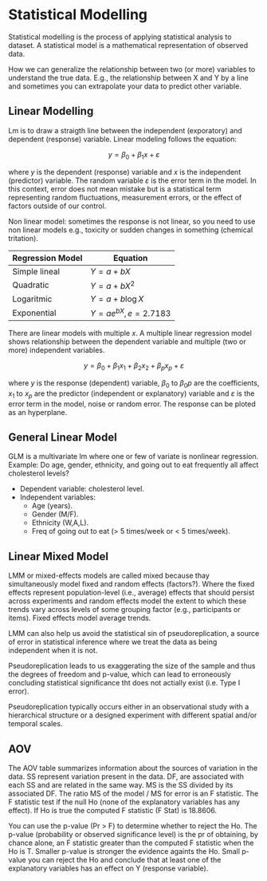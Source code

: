 # Statistical Modelling

Statistical modelling is the process of applying statistical analysis to dataset. A statistical model is a mathematical representation of observed data.

How we can generalize the relationship between two (or more) variables to understand the true data. E.g., the relationship between X and Y by a line and sometimes you can extrapolate your data to predict other variable.

## Linear Modelling

Lm is to draw a straigth line between the independent (exporatory) and dependent (response) variable. Linear modeling follows the equation:

$$
y = \beta_{0} + \beta_{1}x + \varepsilon
$$

where $y$ is the dependent (response) variable and $x$ is the independent (predictor) variable. The random variable $\varepsilon$ is the error term in the model. In this context, error does not mean mistake but is a statistical term representing random fluctuations, measurement errors, or the effect of factors outside of our control.

Non linear model: sometimes the response is not linear, so you need to use non linear models e.g., toxicity or sudden changes in something (chemical tritation).

| Regression Model | Equation                  |
|------------------|---------------------------|
| Simple lineal    | $Y = a + bX$              |
| Quadratic        | $Y = a + bX^2$            |
| Logaritmic       | $Y = a + b \log X$        |
| Exponential      | $Y = ae^{bX}, e = 2.7183$ |

There are linear models with multiple $x$. A multiple linear regression model shows relationship between the dependent variable and multiple (two or more) independent variables.

$$
y = \beta_{0} + \beta_{1}x_{1} + \beta_{2}x_{2} + \beta_{p}x_{p} + \varepsilon
$$

where $y$ is the response (dependent) variable, $\beta_0$ to $\beta_0p$ are the coefficients, $x_1$ to $x_p$ are the predictor (independent or explanatory) variable and $\varepsilon$ is the error term in the model, noise or random error. The response can be ploted as an hyperplane.

## General Linear Model

GLM is a multivariate lm where one or few of variate is nonlinear regression. Example: Do age, gender, ethnicity, and going out to eat frequently all affect cholesterol levels?

- Dependent variable: cholesterol level.
- Independent variables:
  - Age (years).
  - Gender (M/F).
  - Ethnicity (W,A,L).
  - Freq of going out to eat (> 5 times/week or < 5 times/week).

## Linear Mixed Model

LMM or mixed-effects models are called mixed because thay simultaneously model fixed and random effects (factors?). Where the fixed effects represent population-level (i.e., average) effects that should persist across experiments and random effects model the extent to which these trends vary across levels of some grouping factor (e.g., participants or items). Fixed effects model average trends.

LMM can also help us avoid the statistical sin of pseudoreplication, a source of error in statistical inference where we treat the data as being independent when it is not.

Pseudoreplication leads to us exaggerating the size of the sample and thus the degrees of freedom and p-value, which can lead to erroneously concluding statistical significance tht does not actially exist (i.e. Type I error).

Pseudoreplication typically occurs either in an observational study with a hierarchical structure or a designed experiment with different spatial and/or temporal scales.

## AOV

The AOV table summarizes information about the sources of variation in the data.
SS represent variation present in the data.
DF, are associated with each SS and are related in the same way.
MS is the SS divided by its associated DF.
The ratio MS of the model / MS for error is an F statistic.
The F statistic test if the null Ho (none of the explanatory variables has any effect).
If Ho is true the computed F statistic (F Stat) is 18.8606.

You can use the p-value (Pr > F) to determine whether to reject the Ho.
The p-value (probability or observed significance level) is the pr of obtaining, by chance alone, an F statistic greater than the computed F statistic when the Ho is T.
Smaller p-value is stronger the evidence againts the Ho. Small p-value you can reject the Ho and conclude that at least one of the explanatory variables has an effect on Y (response variable).
